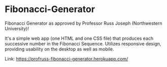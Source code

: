 # Fibonacci-Generator
Fibonacci Generator as approved by Professor Russ Joseph (Northwestern University)! 

It's a simple web app (one HTML and one CSS file) that produces each successive number in the Fibonacci Sequence. Utilizes responsive design, providing usability on the desktop as well as mobile.

Link: https://profruss-fibonacci-generator.herokuapp.com/
